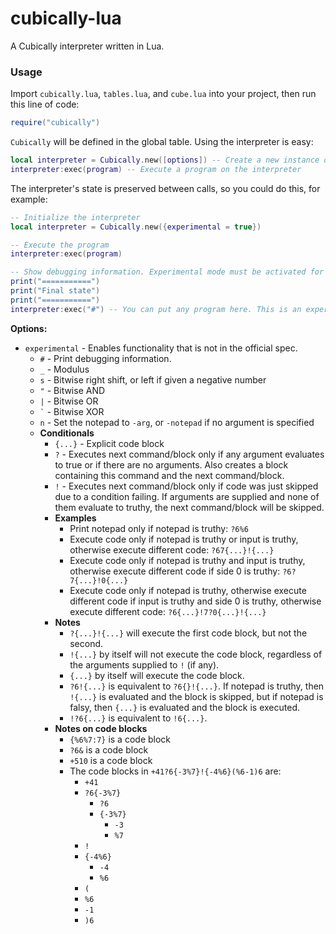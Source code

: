 # cubically-lua
A Cubically interpreter written in Lua.

### Usage
Import `cubically.lua`, `tables.lua`, and `cube.lua` into your project, then run this line of code:
```lua
require("cubically")
```
`Cubically` will be defined in the global table. Using the interpreter is easy:
```lua
local interpreter = Cubically.new([options]) -- Create a new instance of the interpreter
interpreter:exec(program) -- Execute a program on the interpreter
```
The interpreter's state is preserved between calls, so you could do this, for example:
```lua
-- Initialize the interpreter
local interpreter = Cubically.new({experimental = true})

-- Execute the program
interpreter:exec(program)

-- Show debugging information. Experimental mode must be activated for the debug info command used below.
print("===========")
print("Final state")
print("===========")
interpreter:exec("#") -- You can put any program here. This is an experimental command to show debugging info.
```

**Options:**
- `experimental` - Enables functionality that is not in the official spec.
  - `#` - Print debugging information.
  - `_` - Modulus
  - `s` - Bitwise right shift, or left if given a negative number
  - `"` - Bitwise AND
  - `|` - Bitwise OR
  - `` ` `` - Bitwise XOR
  - `n` - Set the notepad to `-arg`, or `-notepad` if no argument is specified
  - **Conditionals**
    - `{...}` - Explicit code block
    - `?` - Executes next command/block only if any argument evaluates to true or if there are no arguments. Also creates a block containing this command and the next command/block.
    - `!` - Executes next command/block only if code was just skipped due to a condition failing. If arguments are supplied and none of them evaluate to truthy, the next command/block will be skipped.
    - **Examples**
      - Print notepad only if notepad is truthy: `?6%6`
      - Execute code only if notepad is truthy or input is truthy, otherwise execute different code: `?67{...}!{...}`
      - Execute code only if notepad is truthy and input is truthy, otherwise execute different code if side 0 is truthy: `?6?7{...}!0{...}`
      - Execute code only if notepad is truthy, otherwise execute different code if input is truthy and side 0 is truthy, otherwise execute different code: `?6{...}!7?0{...}!{...}`
    - **Notes**
      - `?{...}!{...}` will execute the first code block, but not the second.
      - `!{...}` by itself will not execute the code block, regardless of the arguments supplied to `!` (if any).
      - `{...}` by itself will execute the code block.
      - `?6!{...}` is equivalent to `?6{}!{...}`. If notepad is truthy, then `!{...}` is evaluated and the block is skipped, but if notepad is falsy, then `{...}` is evaluated and the block is executed.
      - `!?6{...}` is equivalent to `!6{...}`.
    - **Notes on code blocks**
      - `{%6%7:7}` is a code block
      - `?6&` is a code block
      - `+510` is a code block
      - The code blocks in `+41?6{-3%7}!{-4%6}(%6-1)6` are:
        - `+41`
        - `?6{-3%7}`
          - `?6`
          - `{-3%7}`
            - `-3`
            - `%7`
        - `!`
        - `{-4%6}`
          - `-4`
          - `%6`
        - `(`
        - `%6`
        - `-1`
        - `)6`
